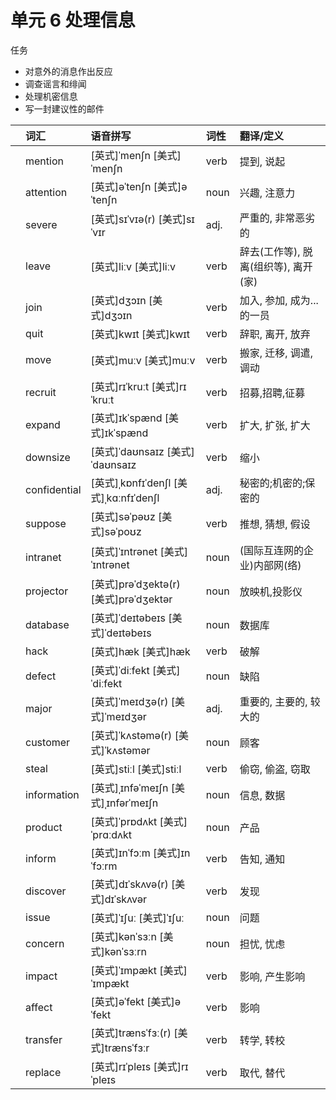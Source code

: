 # **单元** **6** 处理信息

任务

- 对意外的消息作出反应
- 调查谣言和绯闻
- 处理机密信息
- 写一封建议性的邮件

|      | 词汇         | 语音拼写                               | 词性 | 翻译/定义                            |
| :--- | :----------- | :------------------------------------- | :--- | :----------------------------------- |
|      | mention      | [英式]ˈmenʃn [美式]ˈmenʃn              | verb | 提到, 说起                           |
|      | attention    | [英式]əˈtenʃn [美式]əˈtenʃn            | noun | 兴趣, 注意力                         |
|      | severe       | [英式]sɪˈvɪə(r) [美式]sɪˈvɪr           | adj. | 严重的, 非常恶劣的                   |
|      | leave        | [英式]liːv [美式]liːv                  | verb | 辞去(工作等), 脱离(组织等), 离开(家) |
|      | join         | [英式]dʒɔɪn [美式]dʒɔɪn                | verb | 加入, 参加, 成为...的一员            |
|      | quit         | [英式]kwɪt [美式]kwɪt                  | verb | 辞职, 离开, 放弃                     |
|      | move         | [英式]muːv [美式]muːv                  | verb | 搬家, 迁移, 调遣, 调动               |
|      | recruit      | [英式]rɪˈkruːt [美式]rɪˈkruːt          | verb | 招募,招聘,征募                       |
|      | expand       | [英式]ɪkˈspænd [美式]ɪkˈspænd          | verb | 扩大, 扩张, 扩大                     |
|      | downsize     | [英式]ˈdaʊnsaɪz [美式]ˈdaʊnsaɪz        | verb | 缩小                                 |
|      | confidential | [英式]ˌkɒnfɪˈdenʃl [美式]ˌkɑːnfɪˈdenʃl | adj. | 秘密的;机密的;保密的                 |
|      | suppose      | [英式]səˈpəʊz [美式]səˈpoʊz            | verb | 推想, 猜想, 假设                     |
|      | intranet     | [英式]ˈɪntrənet [美式]ˈɪntrənet        | noun | (国际互连网的企业)内部网(络)         |
|      | projector    | [英式]prəˈdʒektə(r) [美式]prəˈdʒektər  | noun | 放映机,投影仪                        |
|      | database     | [英式]ˈdeɪtəbeɪs [美式]ˈdeɪtəbeɪs      | noun | 数据库                               |
|      | hack         | [英式]hæk [美式]hæk                    | verb | 破解                                 |
|      | defect       | [英式]ˈdiːfekt [美式]ˈdiːfekt          | noun | 缺陷                                 |
|      | major        | [英式]ˈmeɪdʒə(r) [美式]ˈmeɪdʒər        | adj. | 重要的, 主要的, 较大的               |
|      | customer     | [英式]ˈkʌstəmə(r) [美式]ˈkʌstəmər      | noun | 顾客                                 |
|      | steal        | [英式]stiːl [美式]stiːl                | verb | 偷窃, 偷盗, 窃取                     |
|      | information  | [英式]ˌɪnfəˈmeɪʃn [美式]ˌɪnfərˈmeɪʃn   | noun | 信息, 数据                           |
|      | product      | [英式]ˈprɒdʌkt [美式]ˈprɑːdʌkt         | noun | 产品                                 |
|      | inform       | [英式]ɪnˈfɔːm [美式]ɪnˈfɔːrm           | verb | 告知, 通知                           |
|      | discover     | [英式]dɪˈskʌvə(r) [美式]dɪˈskʌvər      | verb | 发现                                 |
|      | issue        | [英式]ˈɪʃuː [美式]ˈɪʃuː                | noun | 问题                                 |
|      | concern      | [英式]kənˈsɜːn [美式]kənˈsɜːrn         | noun | 担忧, 忧虑                           |
|      | impact       | [英式]ˈɪmpækt [美式]ˈɪmpækt            | verb | 影响, 产生影响                       |
|      | affect       | [英式]əˈfekt [美式]əˈfekt              | verb | 影响                                 |
|      | transfer     | [英式]trænsˈfɜː(r) [美式]trænsˈfɜːr    | verb | 转学, 转校                           |
|      | replace      | [英式]rɪˈpleɪs [美式]rɪˈpleɪs          | verb | 取代, 替代                           |